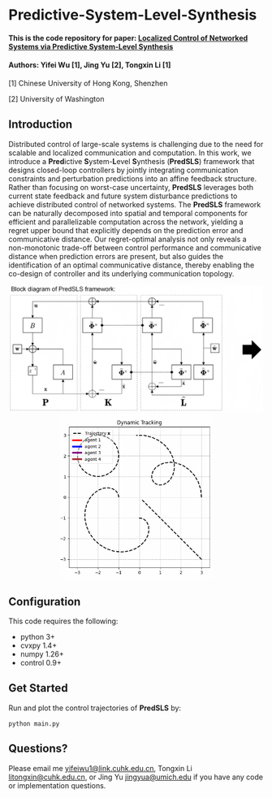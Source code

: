 # Predictive-System-Level-Synthesis 
#### This is the code repository for paper: [Localized Control of Networked Systems via Predictive System-Level Synthesis](https://)
#### Authors: Yifei Wu [1], Jing Yu [2], Tongxin Li [1]

[1] Chinese University of Hong Kong, Shenzhen

[2] University of Washington
## Introduction
Distributed control of large-scale systems is challenging due to the need for scalable and localized communication and computation. In this work, we introduce a **Pred**ictive **S**ystem-**L**evel **S**ynthesis (**PredSLS**) framework that designs closed-loop controllers by jointly integrating communication constraints and perturbation predictions into an affine feedback structure. Rather than focusing on worst-case uncertainty, **PredSLS** leverages both current state feedback and future system disturbance predictions to achieve distributed control of networked systems.
The **PredSLS** framework can be naturally decomposed into spatial and temporal components for efficient and parallelizable computation across the network, yielding a regret upper bound that explicitly depends on the prediction error and communicative distance. Our regret-optimal analysis not only reveals a
non-monotonic trade-off between control performance and communicative distance when prediction errors are present, but also  guides the identification of an optimal communicative distance, thereby enabling the co-design of controller and its underlying communication topology.

<div align=center>
<img src="./pic/block_diagram.png" width="500" ><img src="./pic/result.gif" width="300" >
</div>

## Configuration
This code requires the following:
<!--
We recommend using Python 3 (and pip3) or above. 
-->
* python 3+
* cvxpy 1.4+
* numpy 1.26+
* control 0.9+

## Get Started
Run and plot the control trajectories of **PredSLS** by:
```
python main.py
```

## Questions?

Please email me <yifeiwu1@link.cuhk.edu.cn>, Tongxin Li <litongxin@cuhk.edu.cn>, or Jing Yu <jingyua@umich.edu> if you have any code or implementation questions.
